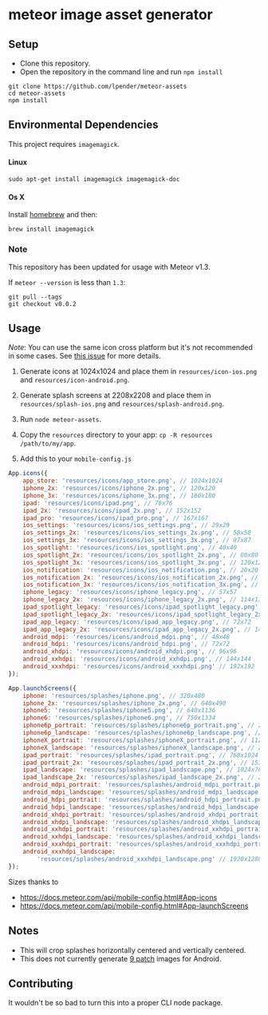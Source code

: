 # meteor image asset generator

## Setup

-   Clone this repository.
-   Open the repository in the command line and run `npm install`

```
git clone https://github.com/lpender/meteor-assets
cd meteor-assets
npm install
```

## Environmental Dependencies

This project requires `imagemagick`.

#### Linux

```
sudo apt-get install imagemagick imagemagick-doc
```

#### Os X

Install [homebrew](http://brew.sh/) and then:

```
brew install imagemagick
```

### Note

This repository has been updated for usage with Meteor v1.3.

If `meteor --version` is less than `1.3`:

```
git pull --tags
git checkout v0.0.2
```

## Usage

_Note_: You can use the same icon cross platform but it's not recommended in
some cases. See [this issue](https://github.com/lpender/meteor-assets/issues/6)
for more details.

1.  Generate icons at 1024x1024 and place them in `resources/icon-ios.png` and
    `resources/icon-android.png`.

2.  Generate splash screens at 2208x2208 and place them in
    `resources/splash-ios.png` and `resources/splash-android.png`.

3.  Run `node meteor-assets`.

4.  Copy the `resources` directory to your app: `cp -R resources /path/to/my/app`.

5.  Add this to your `mobile-config.js`

```javascript
App.icons({
    app_store: 'resources/icons/app_store.png', // 1024x1024
    iphone_2x: 'resources/icons/iphone_2x.png', // 120x120
    iphone_3x: 'resources/icons/iphone_3x.png', // 180x180
    ipad: 'resources/icons/ipad.png', // 76x76
    ipad_2x: 'resources/icons/ipad_2x.png', // 152x152
    ipad_pro: 'resources/icons/ipad_pro.png', // 167x167
    ios_settings: 'resources/icons/ios_settings.png', // 29x29
    ios_settings_2x: 'resources/icons/ios_settings_2x.png', // 58x58
    ios_settings_3x: 'resources/icons/ios_settings_3x.png', // 87x87
    ios_spotlight: 'resources/icons/ios_spotlight.png', // 40x40
    ios_spotlight_2x: 'resources/icons/ios_spotlight_2x.png', // 80x80
    ios_spotlight_3x: 'resources/icons/ios_spotlight_3x.png', // 120x120
    ios_notification: 'resources/icons/ios_notification.png', // 20x20
    ios_notification_2x: 'resources/icons/ios_notification_2x.png', // 40x40
    ios_notification_3x: 'resources/icons/ios_notification_3x.png', // 60x60
    iphone_legacy: 'resources/icons/iphone_legacy.png', // 57x57
    iphone_legacy_2x: 'resources/icons/iphone_legacy_2x.png', // 114x114
    ipad_spotlight_legacy: 'resources/icons/ipad_spotlight_legacy.png', // 50x50
    ipad_spotlight_legacy_2x: 'resources/icons/ipad_spotlight_legacy_2x.png', // 100x100
    ipad_app_legacy: 'resources/icons/ipad_app_legacy.png', // 72x72
    ipad_app_legacy_2x: 'resources/icons/ipad_app_legacy_2x.png', // 144x144
    android_mdpi: 'resources/icons/android_mdpi.png', // 48x48
    android_hdpi: 'resources/icons/android_hdpi.png', // 72x72
    android_xhdpi: 'resources/icons/android_xhdpi.png', // 96x96
    android_xxhdpi: 'resources/icons/android_xxhdpi.png', // 144x144
    android_xxxhdpi: 'resources/icons/android_xxxhdpi.png' // 192x192
});

App.launchScreens({
    iphone: 'resources/splashes/iphone.png', // 320x480
    iphone_2x: 'resources/splashes/iphone_2x.png', // 640x490
    iphone5: 'resources/splashes/iphone5.png', // 640x1136
    iphone6: 'resources/splashes/iphone6.png', // 750x1334
    iphone6p_portrait: 'resources/splashes/iphone6p_portrait.png', // 2208x1242
    iphone6p_landscape: 'resources/splashes/iphone6p_landscape.png', // 2208x1242
    iphoneX_portrait: 'resources/splashes/iphoneX_portrait.png', // 1125x2436
    iphoneX_landscape: 'resources/splashes/iphoneX_landscape.png', // 2436x1125
    ipad_portrait: 'resources/splashes/ipad_portrait.png', // 768x1024
    ipad_portrait_2x: 'resources/splashes/ipad_portrait_2x.png', // 1536x2048
    ipad_landscape: 'resources/splashes/ipad_landscape.png', // 1024x768
    ipad_landscape_2x: 'resources/splashes/ipad_landscape_2x.png', // 2048x1536
    android_mdpi_portrait: 'resources/splashes/android_mdpi_portrait.png', // 320x480
    android_mdpi_landscape: 'resources/splashes/android_mdpi_landscape.png', // 480x320
    android_hdpi_portrait: 'resources/splashes/android_hdpi_portrait.png', // 480x800
    android_hdpi_landscape: 'resources/splashes/android_hdpi_landscape.png', // 800x480
    android_xhdpi_portrait: 'resources/splashes/android_xhdpi_portrait.png', // 720x1280
    android_xhdpi_landscape: 'resources/splashes/android_xhdpi_landscape.png', // 1280x720
    android_xxhdpi_portrait: 'resources/splashes/android_xxhdpi_portrait.png', // 1080x1440
    android_xxhdpi_landscape: 'resources/splashes/android_xxhdpi_landscape.png', // 1440x1080
    android_xxxhdpi_portrait: 'resources/splashes/android_xxxhdpi_portrait.png', // 1280x1920
    android_xxxhdpi_landscape:
        'resources/splashes/android_xxxhdpi_landscape.png' // 1920x1280
});
```

Sizes thanks to

-   https://docs.meteor.com/api/mobile-config.html#App-icons
-   https://docs.meteor.com/api/mobile-config.html#App-launchScreens

## Notes

-   This will crop splashes horizontally centered and vertically centered.
-   This does not currently generate [9 patch](https://developer.android.com/guide/topics/graphics/2d-graphics.html#nine-patch) images for Android.

## Contributing

It wouldn't be so bad to turn this into a proper CLI node package.
